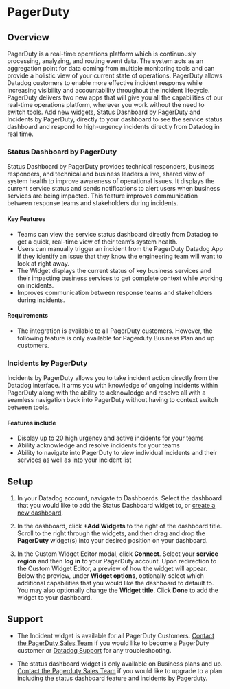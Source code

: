 # PagerDuty

## Overview

PagerDuty is a real-time operations platform which is continuously processing, analyzing,
and routing event data. The system acts as an aggregation point for data coming from multiple 
monitoring tools and can provide a holistic view of your current state of operations. PagerDuty 
allows Datadog customers to enable more effective incident response while increasing visibility 
and accountability throughout the incident lifecycle. PagerDuty delivers two new apps that will 
give you all the capabilities of our real-time operations platform, wherever you work
without the need to switch tools. Add new widgets, Status Dashboard by PagerDuty 
and Incidents by PagerDuty, directly to your dashboard to see the service status dashboard and respond 
to high-urgency incidents directly from Datadog in real time.

### Status Dashboard by PagerDuty

Status Dashboard by PagerDuty provides technical responders, business responders, 
and technical and business leaders a live, shared view of system health to improve 
awareness of operational issues. It displays the current service status and sends 
notifications to alert users when business services are being impacted. This feature
improves communication between response teams and stakeholders during incidents.

#### Key Features

- Teams can view the service status dashboard directly from Datadog to get a quick, real-time view of their team’s system health.
- Users can manually trigger an incident from the PagerDuty Datadog App if they identify an issue that they know the engineering team will want to look at right away.
- The Widget displays the current status of key business services and their impacting business services to get complete context while working on incidents.
- Improves communication between response teams and stakeholders during incidents.


#### Requirements
- The integration is available to all PagerDuty customers. However, the following feature is only available for Pagerduty Business Plan and up customers.

### Incidents by PagerDuty

Incidents by PagerDuty allows you to take incident action directly from the 
Datadog interface. It arms you with knowledge of ongoing incidents within PagerDuty 
along with the ability to acknowledge and resolve all with a seamless navigation back into
PagerDuty without having to context switch between tools.

#### Features include
- Display up to 20 high urgency and active incidents for your teams
- Ability acknowledge and resolve incidents for your teams
- Ability to navigate into PagerDuty to view individual incidents and their services as well as into your incident list


## Setup

1. In your Datadog account, navigate to Dashboards. Select the dashboard that you would like to add the Status Dashboard widget to, or [create a new dashboard][1].

2. In the dashboard, click **+Add Widgets** to the right of the dashboard title. Scroll to the right through the widgets, and then drag and drop the **PagerDuty** widget(s) into your desired position on your dashboard.

3. In the Custom Widget Editor modal, click **Connect**. Select your **service region** and then **log in** to your PagerDuty account. Upon redirection to the Custom Widget Editor, a preview of how the widget will appear. Below the preview, under **Widget options**, optionally select which additional capabilities that you would like the dashboard to default to. You may also optionally change the **Widget title**. Click **Done** to add the widget to your dashboard.

## Support

- The Incident widget is available for all PagerDuty Customers.
[Contact the PagerDuty Sales Team][2] if you would like to become a 
PagerDuty customer or [Datadog Support][3] for any troubleshooting. 

- The status dashboard widget is only available on Business plans and up. 
[Contact the Pagerduty Sales Team](https://www.pagerduty.com/contact-sales/) if you would like to
upgrade to a plan including the status dashboard feature and incidents by Pagerduty.

[1]: https://docs.datadoghq.com/dashboards/#new-dashboard
[2]: https://www.pagerduty.com/contact-sales/
[3]: https://www.datadoghq.com/support/

